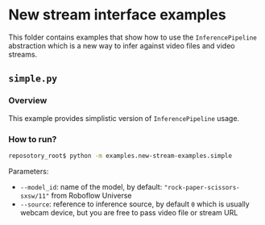 # New stream interface examples
This folder contains examples that show how to use the `InferencePipeline` abstraction which is a new way to
infer against video files and video streams.

## `simple.py`

### Overview
This example provides simplistic version of `InferencePipeline` usage.

### How to run?
```bash
reposotory_root$ python -m examples.new-stream-examples.simple
```

Parameters:
* `--model_id`: name of the model, by default: `"rock-paper-scissors-sxsw/11"` from Roboflow Universe
* `--source`: reference to inference source, by default `0` which is usually webcam device, but you are free to
  pass video file or stream URL
